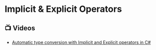 # Implicit & Explicit Operators

## 📺 Videos
- [Automatic type conversion with Implicit and Explicit operators in C#](https://www.youtube.com/watch?v=-6NpI15erqY&ab_channel=NickChapsas)